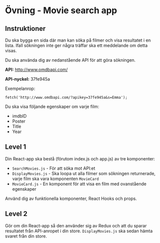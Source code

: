 # Övning - Movie search app

## Instruktioner

Du ska bygga en sida där man kan söka på filmer och visa resultatet i en lista. Ifall sökningen inte ger några träffar ska ett meddelande om detta visas.

Du ska använda dig av nedanstående API för att göra sökningen.

**API:** http://www.omdbapi.com/

**API-nyckel:** 37fe945a

Exempelanrop:

```
fetch('http://www.omdbapi.com/?apikey=37fe945a&s=Emma');
```

Du ska visa följande egenskaper om varje film:
* imdbID
* Poster
* Title
* Year

## Level 1
Din React-app ska bestå (förutom index.js och app.js) av tre komponenter:

 * `SearchMovies.js` - För att söka mot API:et
 * `DisplayMovies.js` - Ska loopa ut alla filmer som sökningen returnerade, varje film ska vara komponenten `MovieCard`
 * `MovieCard.js` - En komponent för att visa en film med ovanstående egenskaper

Använd dig av funktionella komponenter, React Hooks och props.

## Level 2

Gör om din React-app så den använder sig av Redux och att du sparar resultatet från API-anropet i din store.
`DisplayMovies.js` ska sedan hämta svaret från din store.